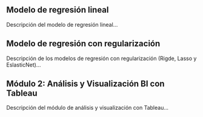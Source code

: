 
<head>
  <meta charset="UTF-8">
  <meta name="viewport" content="width=device-width, initial-scale=1.0">
  <title>Módulo 1: Aprendizaje Supervisado</title>
</head>
<body>

  <section>
    <h2>Modelo de regresión lineal</h2>
    <p>Descripción del modelo de regresión lineal...</p>
  </section>

  <section>
    <h2>Modelo de regresión con regularización</h2>
    <p>Descripción de los modelos de regresión con regularización (Rigde, Lasso y EslasticNet)...</p>
  </section>

  <!-- Otros temas del Módulo 1 -->

  <section>
    <h2>Módulo 2: Análisis y Visualización BI con Tableau</h2>
    <p>Descripción del módulo de análisis y visualización con Tableau...</p>
  </section>

</body>
</html>
